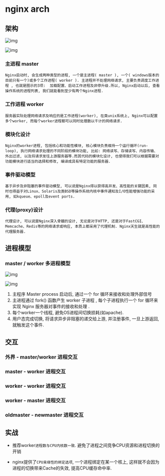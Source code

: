 # nginx arch

## 架构

![img](res/nginx-arch.png)

![img](res/nginx-inner.png)

### 主进程 master

    Nginx启动时, 会生成两种类型的进程, 一个是主进程( master ), 一个( windows版本的目前只有一个)或多个工作进程( worker ). 主进程并不处理网络请求, 主要负责调度工作进程 , 也就是图示的3项:  加载配置、启动工作进程及非停升级.所以, Nginx启动以后, 查看操作系统的进程列表, 我们就能看到至少有两个Nginx进程.

### 工作进程 worker

    服务器实际处理网络请求及响应的是工作进程(worker), 在类unix系统上, Nginx可以配置多个worker, 而每个worker进程都可以同时处理数以千计的网络请求.

### 模块化设计

    Nginx的worker进程, 包括核心和功能性模块, 核心模块负责维持一个运行循环(run-loop), 执行网络请求处理的不同阶段的模块功能, 比如: 网络读写、存储读写、内容传输、外出过滤, 以及将请求发往上游服务器等.而其代码的模块化设计, 也使得我们可以根据需要对功能模块进行适当的选择和修改, 编译成具有特定功能的服务器.

### 事件驱动模型

    基于异步及非阻塞的事件驱动模型, 可以说是Nginx得以获得高并发、高性能的关键因素, 同时也得益于对Linux、Solaris及类BSD等操作系统内核中事件通知及I/O性能增强功能的采用, 如kqueue、epoll及event ports.

### 代理(proxy)设计

    代理设计, 可以说是Nginx深入骨髓的设计, 无论是对于HTTP, 还是对于FastCGI、Memcache、Redis等的网络请求或响应, 本质上都采用了代理机制. Nginx天生就是高性能的代理服务器.

## 进程模型

### master / worker 多进程模型

![img](res/nginx-proc.png)

![img](res/nginx-proc-handle.png)

1. 主程序 Master process 启动后, 通过一个 for 循环来接收和处理外部信号  
2. 主进程通过 fork() 函数产生 worker 子进程 , 每个子进程执行一个 for 循环来实现 Nginx 服务器对事件的接收和处理 .
3. 每个worker一个线程, 避免OS进程间切换损耗(如apache).
4. 用户态完成切换, 将请求异步非阻塞的递交给上游, 并注册事件, 一旦上游返回, 就触发这个事件.

## 交互

### 外界 - master/worker 进程交互

### master - worker 进程交互

### worker - worker 进程交互

### worker - master 进程交互

### oldmaster - newmaster 进程交互

## 实战

- 推荐worker`进程数与CPU内核数一致`. 避免了进程之间竞争CPU资源和进程切换的开销

- nginx提供了`CPU亲缘性的绑定选项`, 一个进程绑定在某一个核上, 这样就不会因为进程的切换带来Cache的失效, 提高CPU缓存命中率.  

